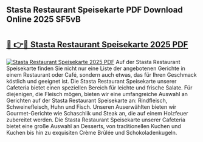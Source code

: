 ## Stasta Restaurant Speisekarte PDF Download Online 2025 SF5vB

# <h2><a href="http://gc5zwl.nevu.top/?p=Stasta+Restaurant+Speisekarte">🔗 👉🔴 Stasta Restaurant Speisekarte 2025 PDF</a></h2>

[![Stasta Restaurant Speisekarte 2025 PDF](https://i.imgur.com/dBaPXMq.png)](http://gc5zwl.nevu.top/?p=Stasta+Restaurant+Speisekarte)
Auf der Stasta Restaurant Speisekarte finden Sie nicht nur eine Liste der angebotenen Gerichte in einem Restaurant oder Café, sondern auch etwas, das für Ihren Geschmack köstlich und geeignet ist. Die Stasta Restaurant Speisekarte unserer Cafeteria bietet einen speziellen Bereich für leichte und frische Salate. Für diejenigen, die Fleisch mögen, bieten wir eine umfangreiche Auswahl an Gerichten auf der Stasta Restaurant Speisekarte an: Rindfleisch, Schweinefleisch, Huhn und Fisch. Unseren Auserwählten bieten wir Gourmet-Gerichte wie Schaschlik und Steak an, die auf einem Holzfeuer zubereitet werden. Die Stasta Restaurant Speisekarte unserer Cafeteria bietet eine große Auswahl an Desserts, von traditionellen Kuchen und Kuchen bis hin zu exquisiten Crème Brûlée und Schokoladenkugeln.
